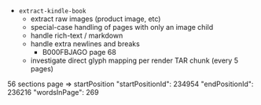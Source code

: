 - `extract-kindle-book`
  - extract raw images (product image, etc)
  - special-case handling of pages with only an image child
  - handle rich-text / markdown
  - handle extra newlines and breaks
    - B000FBJAGO page 68
  - investigate direct glyph mapping per render TAR chunk (every 5 pages)

56 sections
page => startPosition
"startPositionId": 234954
"endPositionId": 236216
"wordsInPage": 269
